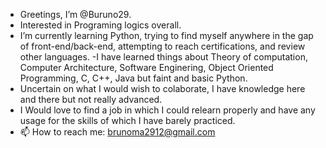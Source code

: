 - Greetings, I’m @Buruno29.
- Interested in Programing logics overall.
- I’m currently learning Python, trying to find myself anywhere in the gap of front-end/back-end, 
attempting to reach certifications, and review other languages.
-I have learned things about Theory of computation, Computer Architecture, Software Enginering, Object Oriented Programming,
C, C++, Java but faint and basic Python.
- Uncertain on what I would wish to colaborate, I have knowledge here and there but not really advanced.
- I Would love to find a job in which I could relearn properly and have any usage for the skills of which
I have barely practiced.
- 📫 How to reach me: brunoma2912@gmail.com 

<!---
Buruno29/Buruno29 is a ✨ special ✨ repository because its `README.md` (this file) appears on your GitHub profile.
You can click the Preview link to take a look at your changes.
--->

